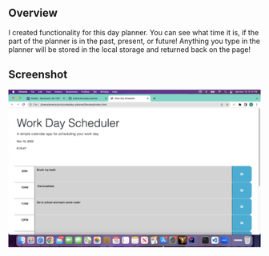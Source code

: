 ## Overview

I created functionality for this day planner. You can see what time it is, if the part of the planner is in the past, present, or future! Anything you type in the planner will be stored in the local storage and returned back on the page!

## Screenshot

![Alt text](/Screen%20Shot%202022-11-19%20at%206.15.49%20PM.png "Day Planner!")

